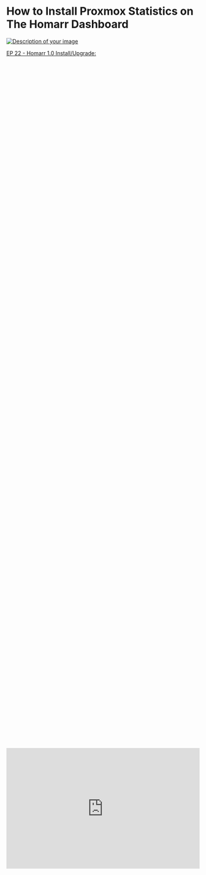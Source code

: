 # How to Install Proxmox Statistics on The Homarr Dashboard

<a href="/images/EP14_homarr/homarr outdated.png" class="image-expand">
    <img src="/images/EP14_homarr/homarr outdated.png" alt="Description of your image">
</a>

[EP 22 - Homarr 1.0 Install/Upgrade:](/homelabseries/EP22_homarr1.0upgrade)

<div style="display: flex; justify-content: center; align-items: center; height: 100%;">
    <iframe width="560" height="315" src="https://www.youtube.com/embed/aSRsk6VSVg4?si=HK3FFg47-WooiwdP" frameborder="0" allow="accelerometer; autoplay; clipboard-write; encrypted-media; gyroscope; picture-in-picture" allowfullscreen></iframe>
</div>

Here is the example of what we will be covering:

<a href="/images/EP14_homarr/2025-01-16 10_21_15-Default Board • Homarr.png" class="image-expand">
    <img src="/images/EP14_homarr/2025-01-16 10_21_15-Default Board • Homarr.png" alt="Description of your image">
</a>


## Follow the steps on your own

If you would like to follow the 13 steps on your own [here](https://homarr.dev/docs/integrations/hardware/) is a link to Homarrs documentation. 

## Before getting started

1. Make sure you login to your Homarr dashboard like we setup in the previous episode.

2. Make sure you login to your Proxmox Machine to create the API key required for stats to be shown in Homarr.

## Step by Step Instructions

1. Navigate to the Proxmox portal, click on Datacenter

2. Expand Permissions, click on Groups

3. Click the Create button

4. Name the group something informative, like api-users (our case we did ytlearngroup)

<a href="/images/EP14_homarr/steps1-4.png" class="image-expand">
    <img src="/images/EP14_homarr/steps1-4.png" alt="Description of your image">
</a>

5. Click on the Permissions "folder"

Click Add -> Group Permission

<a href="/images/EP14_homarr/steps 5.png" class="image-expand">
    <img src="/images/EP14_homarr/steps 5.png" alt="Description of your image">
</a>

6. 

    Path: /

    Group: group from Step 4 above

    Role: PVEAuditor

    Propagate: Checked

<a href="/images/EP14_homarr/steps 6.png" class="image-expand">
    <img src="/images/EP14_homarr/steps 6.png" alt="Description of your image">
</a>

7. Expand Permissions, click on Users

8. Click the Add button

    User name: something informative like api

    Realm: Proxmox VE authentication server

    Password: create a secure password for the user

    Confirm Password: re-enter the password

    Group: group from Step 4 above
<a href="/images/EP14_homarr/steps 7-8.png" class="image-expand">
    <img src="/images/EP14_homarr/steps 7-8.png" alt="Description of your image">
</a>

9. Expand Permissions, click on API Tokens

10. Click the Add button

    User: user from Step 8 above

    Token ID: something informative like the application or purpose like homarr

    Privilege Separation: unchecked

<a href="/images/EP14_homarr/steps 9-10.png" class="image-expand">
    <img src="/images/EP14_homarr/steps 9-10.png" alt="Description of your image">
</a>

11. Copy the Secret that is shown in Step 10 because it is only shown once. 

<!DOCTYPE html>
<html lang="en">
<head>
<meta charset="UTF-8">
<meta name="viewport" content="width=device-width, initial-scale=1.0">

<title>Warning Box Example</title>

<style>
.warning-box {
    background-color: #E4141E; /* Light red background color */
    border-left: 6px solid #8CD2F4; /* Red border on the left side */
    padding: 10px; /* Padding inside the box */
    margin-bottom: 20px; /* Margin at the bottom to separate from other content */
}
</style>
</head>
<body>

<div class="warning-box">
    <p>NOTICE THIS IS THE STEP WHERE YOU CAN GRAB THE CORRECT INTEGRATION KEY FORMAT!</p>
</div>

</body>
</html>

You will copy the TokenID into a notepad ADD an <kbd>=</kbd> sign and then paste the secret key after that.

```
<User>@pve!<Token ID>=<Secret>
```

Exmaple:

```
ytuser@pve!homarr=5b5467-0260-48ab-a8f5-03753d332145
```

<a href="/images/EP14_homarr/Steps 11.png" class="image-expand">
    <img src="/images/EP14_homarr/Steps 11.png" alt="Description of your image">
</a>

12. Go back to the "Permissions" menu

    Click Add -> API Token Permission

<a href="/images/EP14_homarr/steps 12.png" class="image-expand">
    <img src="/images/EP14_homarr/steps 12.png" alt="Description of your image">
</a>

13. 

    Path: /

    API Token: select the API token created in Step 10

    Role: PVE Auditor

    Propagate: Checked

    <a href="/images/EP14_homarr/steps 13.png" class="image-expand">
    <img src="/images/EP14_homarr/steps 13.png" alt="Description of your image">
</a>

## Adding your API to Homarr's Dashboard

Open your Homarr Dashboard

Select the Writing / edit icon.

<a href="/images/EP14_homarr/steps 1 homarr.png" class="image-expand">
    <img src="/images/EP14_homarr/steps 1 homarr.png" alt="Description of your image">
</a>

Then the Add tile button

<a href="/images/EP14_homarrsteps 2 homarr.png" class="image-expand">
    <img src="/images/EP14_homarr/steps 2 homarr.png" alt="Description of your image">
</a>

Then select "Apps"

<a href="/images/EP14_homarr/steps 3 homarr.png" class="image-expand">
    <img src="/images/EP14_homarr/steps 3 homarr.png" alt="Description of your image">
</a>

You will then need to grap the IP address of your server and paste it to internal and external.

<a href="/images/EP14_homarr/steps 4 homarr.png" class="image-expand">
    <img src="/images/EP14_homarr/steps 4 homarr.png" alt="Description of your image">
</a>

Move over to the integrations tab and this is where you will select your integration as Proxmox and paste your Proxmox API key you made a minute ago. Then select "Save".

<a href="/images/EP14_homarr/steps 5 homarr.png" class="image-expand">
    <img src="/images/EP14_homarr/steps 5 homarr.png" alt="Description of your image">
</a>

After that you will need to add a Widget like you just added an app.

<a href="/images/EP14_homarr/steps 6 homarr.png" class="image-expand">
    <img src="/images/EP14_homarr/steps 6 homarr.png" alt="Description of your image">
</a>

Scroll down until you find System Health Monitoring and add it.

<a href="/images/EP14_homarr/steps 7 homarr.png" class="image-expand">
    <img src="/images/EP14_homarr/steps 7 homarr.png" alt="Description of your image">
</a>

Find the newly placed widget on your Dashboard, click the gear icon on the top right to edit it.

<a href="/images/EP14_homarr/steps 8 homarr.png" class="image-expand">
    <img src="/images/EP14_homarr/steps 8 homarr.png" alt="Description of your image">
</a>

Lastly, change your settings to match the below screenshot, save, and wait a couple minutes for your data to appear and that is it. (9)

<a href="/images/EP14_homarr/steps 9 homarr.png" class="image-expand">
    <img src="/images/EP14_homarr/steps 9 homarr.png" alt="Description of your image">
</a>

## Closing thoughts

That is it, if you have any other questions do not forget to hop in our discord! 

## Follow Us on Social Media

[YouTube](https://www.youtube.com/@learntohomelab)

[Discord](https://discord.gg/6MsHSJWZpH)

[Patreon](https://www.patreon.com/c/learntohomelab)

[Reddit](https://www.reddit.com/r/learntohomelab/)

[Rumble](https://rumble.com/c/c-7585051)